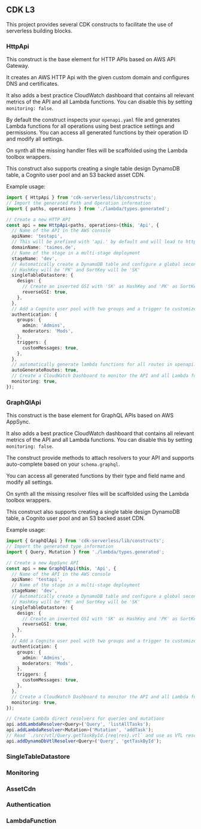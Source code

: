 
## CDK L3

This project provides several CDK constructs to facilitate the use of serverless building blocks.

### HttpApi

This construct is the base element for HTTP APIs based on AWS API Gateway.

It creates an AWS HTTP Api with the given custom domain and configures DNS and certificates.

It also adds a best practice CloudWatch dashboard that contains all relevant metrics of the API and all Lambda functions. You can disable this by setting `monitoring: false`.

By default the construct inspects your `openapi.yaml` file and generates Lambda functions for all operations using best practice settings and permissions. You can access all generated functions by their operation ID and modify all settings.

On synth all the missing handler files will be scaffolded using the Lambda toolbox wrappers.

This construct also supports creating a single table design DynamoDB table, a Cognito user pool and an S3 backed asset CDN.

Example usage:

```ts
import { HttpApi } from 'cdk-serverless/lib/constructs';
// Import the generated Path and Operation information
import { paths, operations } from './lambda/types.generated';

// Create a new HTTP API
const api = new HttpApi<paths, operations>(this, 'Api', {
  // Name of the API in the AWS console
  apiName: 'testapi',
  // This will be prefixed with 'api.' by default and will lead to https://api.taimos.de
  domainName: 'taimos.de',
  // Name of the stage in a multi-stage deployment
  stageName: 'dev',
  // Automatically create a DynamoDB table and configure a global secondary index
  // HashKey will be 'PK' and SortKey will be 'SK'
  singleTableDatastore: {
    design: {
      // Create an inverted GSI with 'SK' as HashKey and 'PK' as SortKey
      reverseGSI: true,
    },
  },
  // Add a Cognito user pool with two groups and a trigger to customize welcome e-mails
  authentication: {
    groups: {
      admin: 'Admins',
      moderators: 'Mods',
    },
    triggers: {
      customMessages: true,
    },
  },
  // automatically generate lambda functions for all routes in openapi.yaml (true by default)
  autoGenerateRoutes: true,
  // Create a CloudWatch Dashboard to monitor the API and all Lambda functions (true by default)
  monitoring: true,
});
```

### GraphQlApi

This construct is the base element for GraphQL APIs based on AWS AppSync.

It also adds a best practice CloudWatch dashboard that contains all relevant metrics of the API and all Lambda functions. You can disable this by setting `monitoring: false`.

The construct provide methods to attach resolvers to your API and supports auto-complete based on your `schema.graphql`.

You can access all generated functions by their type and field name and modify all settings.

On synth all the missing resolver files will be scaffolded using the Lambda toolbox wrappers.

This construct also supports creating a single table design DynamoDB table, a Cognito user pool and an S3 backed asset CDN.

Example usage:

```ts
import { GraphQlApi } from 'cdk-serverless/lib/constructs';
// Import the generated type information
import { Query, Mutation } from './lambda/types.generated';

// Create a new AppSync API
const api = new GraphQlApi(this, 'Api', {
  // Name of the API in the AWS console
  apiName: 'testapi',
  // Name of the stage in a multi-stage deployment
  stageName: 'dev',
  // Automatically create a DynamoDB table and configure a global secondary index
  // HashKey will be 'PK' and SortKey will be 'SK'
  singleTableDatastore: {
    design: {
      // Create an inverted GSI with 'SK' as HashKey and 'PK' as SortKey
      reverseGSI: true,
    },
  },
  // Add a Cognito user pool with two groups and a trigger to customize welcome e-mails
  authentication: {
    groups: {
      admin: 'Admins',
      moderators: 'Mods',
    },
    triggers: {
      customMessages: true,
    },
  },
  // Create a CloudWatch Dashboard to monitor the API and all Lambda functions (true by default)
  monitoring: true,
});

// Create Lambda direct resolvers for queries and mutations
api.addLambdaResolver<Query>('Query', 'listAllTasks');
api.addLambdaResolver<Mutation>('Mutation', 'addTask');
// Read `./src/vtl/Query.getTaskById.{req|res}.vtl` and use as VTL resolver backed by the DynamoDB table
api.addDynamoDbVtlResolver<Query>('Query', 'getTaskById');

```

### SingleTableDatastore

### Monitoring

### AssetCdn

### Authentication

### LambdaFunction
